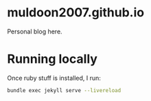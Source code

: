 # muldoon2007.github.io
Personal blog here.

# Running locally
Once ruby stuff is installed, I run:

``` bash
bundle exec jekyll serve --livereload
```
